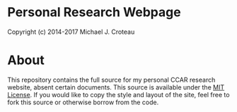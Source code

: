 # Personal Research Webpage

Copyright (c) 2014-2017 Michael J. Croteau

# About

This repository contains the full source for my personal CCAR research website, absent certain documents. This source is available under the [MIT License](LICENSE). If you would like to copy the style and layout of the site, feel free to fork this source or otherwise borrow from the code.
